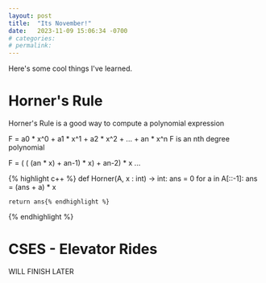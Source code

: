 ```yaml
---
layout: post
title:  "Its November!"
date:   2023-11-09 15:06:34 -0700
# categories:
# permalink:
---
```


Here's some cool things I've learned.

# Horner's Rule

Horner's Rule is a good way to compute a polynomial expression

F = a0 * x^0 + a1 * x^1 + a2 * x^2 + ... + an * x^n
F is an nth degree polynomial

F = ( ( (an * x) + an-1) * x) + an-2) * x ...

{% highlight c++ %}
def Horner(A, x : int) -> int:
    ans = 0
    for a in A[::-1]:
        ans = (ans + a) * x

    return ans{% endhighlight %}
{% endhighlight %}


# CSES - Elevator Rides

WILL FINISH LATER

